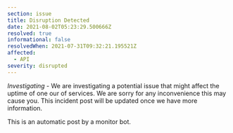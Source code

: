 ```yaml
---
section: issue
title: Disruption Detected
date: 2021-08-02T05:23:29.500666Z
resolved: true
informational: false
resolvedWhen: 2021-07-31T09:32:21.195521Z
affected:
  - API
severity: disrupted
---
```

*Investigating* - We are investigating a potential issue that might affect the uptime of one our of services. We are sorry for any inconvenience this may cause you. This incident post will be updated once we have more information.

This is an automatic post by a monitor bot.
        